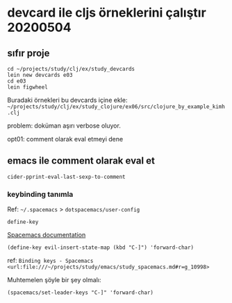 
# devcard ile cljs örneklerini çalıştır 20200504 

## sıfır proje 

``` 
cd ~/projects/study/clj/ex/study_devcards
lein new devcards e03
cd e03
lein figwheel
``` 

Buradaki örnekleri bu devcards içine ekle: `~/projects/study/clj/ex/study_clojure/ex06/src/clojure_by_example_kimh.clj`

problem: doküman aşırı verbose oluyor. 

opt01: comment olarak eval etmeyi dene

## emacs ile comment olarak eval et

`cider-pprint-eval-last-sexp-to-comment`

### keybinding tanımla

Ref: `~/.spacemacs` > `dotspacemacs/user-config`

`define-key`

[Spacemacs documentation](https://develop.spacemacs.org/doc/DOCUMENTATION.html#binding-keys)

``` elisp
(define-key evil-insert-state-map (kbd "C-]") 'forward-char)
``` 

ref: `Binding keys - Spacemacs <url:file:///~/projects/study/emacs/study_spacemacs.md#r=g_10998>`

Muhtemelen şöyle bir şey olmalı:

``` elisp
(spacemacs/set-leader-keys "C-]" 'forward-char)
``` 

